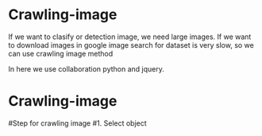 # Crawling-image
If we want to clasify or detection image, we need large images. If we want to download images in google image search for dataset is very slow, so we can use crawling image method

In here we use collaboration python and jquery.
# Crawling-image
#Step for crawling image
#1. Select object
